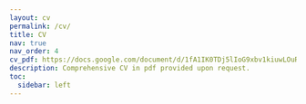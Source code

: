 ```yaml
---
layout: cv
permalink: /cv/
title: CV
nav: true
nav_order: 4
cv_pdf: https://docs.google.com/document/d/1fA1IK0TDj5lIoG9xbv1kiuwLOuR48UXNgwTAzowAPwc/edit?usp=sharing
description: Comprehensive CV in pdf provided upon request.
toc:
  sidebar: left
---
```

